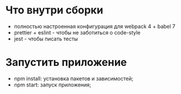 # Что внутри сборки

- полностью настроенная конфигурация для webpack 4 + babel 7
- prettier + eslint - чтобы не заботиться о code-style
- jest - чтобы писать тесты


# Запустить приложение

- npm install: установка пакетов и зависимостей;
- npm start: запуск приложения;